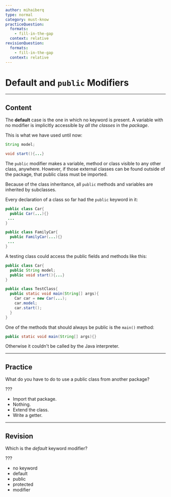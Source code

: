 ```yaml
---
author: mihaiberq
type: normal
category: must-know
practiceQuestion:
  formats:
    - fill-in-the-gap
  context: relative
revisionQuestion:
  formats:
    - fill-in-the-gap
  context: relative
---
```


# Default and `public` Modifiers


---

## Content

The **default** case is the one in which no keyword is present. A variable with no modifier is implicitly accessible by *all the classes* in the *package*.

This is what we have used until now:

```java
String model;

void start(){...}
```

The `public` modifier makes a variable, method or class visible to any other class, anywhere. However, if those external classes can be found outside of the package, that public class must be imported.

Because of the class inheritance, all `public` methods and variables are inherited by subclasses.

Every declaration of a class so far had the `public` keyword in it:

```java
public class Car{
  public Car(...){}
 ...
}

public class FamilyCar{
  public FamilyCar(...){}
 ...
}
```

A testing class could access the public fields and methods like this:

```java
public class Car{
  public String model;
  public void start(){...}
}

public class TestClass{
  public static void main(String[] args){
    Car car = new Car(...);
    car.model;
    car.start();
  }
}
```

One of the methods that should always be public is the `main()` method:

```java
public static void main(String[] args){}
```

Otherwise it couldn't be called by the Java interpreter.


---

## Practice

What do you have to do to use a public class from another package?

???

- Import that package.
- Nothing.
- Extend the class.
- Write a getter.


---

## Revision

Which is the *default* keyword modifier?

???

- no keyword
- default
- public
- protected
- modifier
